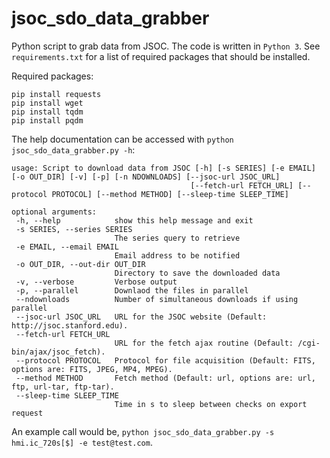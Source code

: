 # jsoc_sdo_data_grabber
 Python script to grab data from JSOC. The code is written in `Python 3`. See `requirements.txt` for a list of required packages that should be installed. 
 
 Required packages: 
 ```
 pip install requests
 pip install wget
 pip install tqdm
 pip install pqdm
 ```
 The help documentation can be accessed with ```python jsoc_sdo_data_grabber.py -h```: 
 ```
 usage: Script to download data from JSOC [-h] [-s SERIES] [-e EMAIL] [-o OUT_DIR] [-v] [-p] [-n NDOWNLOADS] [--jsoc-url JSOC_URL]
                                         [--fetch-url FETCH_URL] [--protocol PROTOCOL] [--method METHOD] [--sleep-time SLEEP_TIME]
 
optional arguments:
  -h, --help            show this help message and exit
  -s SERIES, --series SERIES
                        The series query to retrieve
  -e EMAIL, --email EMAIL
                        Email address to be notified
  -o OUT_DIR, --out-dir OUT_DIR
                        Directory to save the downloaded data
  -v, --verbose         Verbose output
  -p, --parallel        Downlaod the files in parallel
  --ndownloads          Number of simultaneous downloads if using parallel
  --jsoc-url JSOC_URL   URL for the JSOC website (Default: http://jsoc.stanford.edu).
  --fetch-url FETCH_URL
                        URL for the fetch ajax routine (Default: /cgi-bin/ajax/jsoc_fetch).
  --protocol PROTOCOL   Protocol for file acquisition (Default: FITS, options are: FITS, JPEG, MP4, MPEG).
  --method METHOD       Fetch method (Default: url, options are: url, ftp, url-tar, ftp-tar).
  --sleep-time SLEEP_TIME
                        Time in s to sleep between checks on export request
```
An example call would be, ```python jsoc_sdo_data_grabber.py -s hmi.ic_720s[$] -e test@test.com```.
